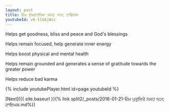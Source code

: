 ```yaml
---
layout: post
title: ਓਮ ਸੁਖਦਾਈਆ ਨਮਹ ੧੦੮ ਟਾਇਮਸ
youtubeId: v6-lCUAjWic
---
```

 
 
Helps get goodness, bliss and peace and God's blessings
 
Helps remain focused, help generate inner energy 
 
Helps boost physical and mental health 
 
Helps remain grounded and generates a sense of gratitude towards the greater power 
 
Helps reduce bad karma
 
 
 
 


{% include youtubePlayer.html id=page.youtubeId %}
 
[Next]({{ site.baseurl }}{% link  split2/_posts/2016-01-21-ਓਮ ਪੁਰੁਜਿਤੇ ਨਮਹ ੧੦੮ ਟਾਇਮਸ.md%})
 
